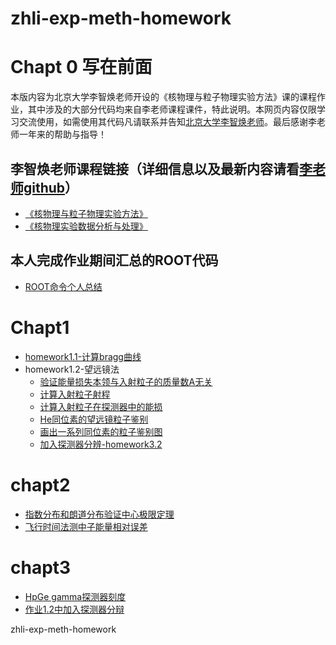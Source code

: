# zhli-exp-meth-homework
# Chapt 0 写在前面
本版内容为北京大学李智焕老师开设的《核物理与粒子物理实验方法》课的课程作业，其中涉及的大部分代码均来自李老师课程课件，特此说明。本网页内容仅限学习交流使用，如需使用其代码凡请联系并告知[北京大学李智焕老师](https://faculty.pku.edu.cn/lizhihuan/zh_CN/index.htm)。最后感谢李老师一年来的帮助与指导！
## 李智焕老师课程链接（详细信息以及最新内容请看[李老师github](https://github.com/zhihuanli)）
- [《核物理与粒子物理实验方法》](https://zhihuanli.github.io/Experimental-Method-in-Nuclear-Physics/)
- [《核物理实验数据分析与处理》](https://zhihuanli.github.io/Experimental-Data-Analysis-Course/)
## 本人完成作业期间汇总的ROOT代码
- [ROOT命令个人总结](https://dragon-xi.github.io/summary/ROOT/roottips_xi.html)
# Chapt1
- [homework1.1-计算bragg曲线](https://dragon-xi.github.io/zhli-exp-meth-homework/homework1.1/BraggCurve.html)
- homework1.2-望远镜法
   - [验证能量损失本领与入射粒子的质量数A无关](https://dragon-xi.github.io/zhli-exp-meth-homework/homework1.2/1.checkdedxvsA.html)
   - [计算入射粒子射程](https://dragon-xi.github.io/zhli-exp-meth-homework/homework1.2/2.he4depth.html)
   - [计算入射粒子在探测器中的能损](https://dragon-xi.github.io/zhli-exp-meth-homework/homework1.2/3.he4elossindect.html)
   - [He同位素的望远镜粒子鉴别](https://dragon-xi.github.io/zhli-exp-meth-homework/homework1.2/4.PID-He.html)
   - [画出一系列同位素的粒子鉴别图](https://dragon-xi.github.io/zhli-exp-meth-homework/homework1.2/5.PID-function.html)
   - [加入探测器分辨-homework3.2](https://dragon-xi.github.io/zhli-exp-meth-homework/homework1.2/6.PIDRes-function.html)
# chapt2
- [指数分布和朗道分布验证中心极限定理](https://dragon-xi.github.io/zhli-exp-meth-homework/homework2.1/checkCLT.html)
- [飞行时间法测中子能量相对误差](https://dragon-xi.github.io/zhli-exp-meth-homework/homework2.2/errorofEcalculatedbyToF.html)
# chapt3
- [HpGe gamma探测器刻度](https://dragon-xi.github.io/zhli-exp-meth-homework/homework3.1/HPGecalibration.html)
- [作业1.2中加入探测器分辩](https://dragon-xi.github.io/zhli-exp-meth-homework/homework1.2/6.PIDRes-function.html)

zhli-exp-meth-homework
